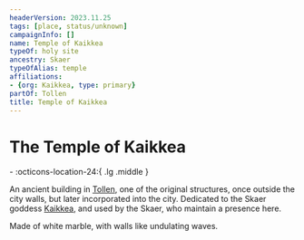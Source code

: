 ```yaml
---
headerVersion: 2023.11.25
tags: [place, status/unknown]
campaignInfo: []
name: Temple of Kaikkea
typeOf: holy site
ancestry: Skaer
typeOfAlias: temple
affiliations:
- {org: Kaikkea, type: primary}
partOf: Tollen
title: Temple of Kaikkea
---
```

# The Temple of Kaikkea
<div class="grid cards ext-narrow-margin ext-one-column" markdown>
-    :octicons-location-24:{ .lg .middle }   
</div>


An ancient building in [Tollen](<./tollen.md>), one of the original structures, once outside the city walls, but later incorporated into the city. Dedicated to the Skaer goddess [Kaikkea](<../../../cosmology/gods/incorporeal-gods/kaikkea.md>), and used by the Skaer, who maintain a presence here. 

Made of white marble, with walls like undulating waves. 